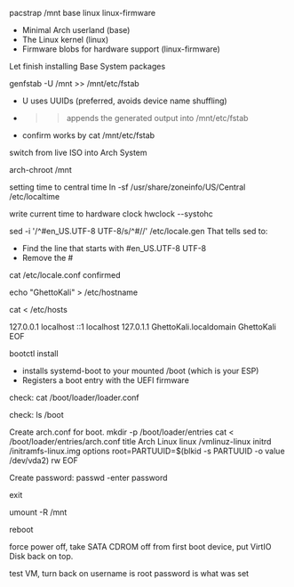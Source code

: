 pacstrap /mnt base linux linux-firmware

- Minimal Arch userland (base)
- The Linux kernel (linux)
- Firmware blobs for hardware support (linux-firmware)

Let finish installing Base System packages

genfstab -U /mnt >> /mnt/etc/fstab

- U uses UUIDs (preferred, avoids device name shuffling)
- >> appends the generated output into /mnt/etc/fstab
- confirm works by cat /mnt/etc/fstab

switch from live ISO into Arch System

arch-chroot /mnt

setting time to central time
ln -sf /usr/share/zoneinfo/US/Central /etc/localtime

write current time to hardware clock
hwclock --systohc

sed -i '/^#en_US.UTF-8 UTF-8/s/^#//' /etc/locale.gen
That tells sed to:
- Find the line that starts with #en_US.UTF-8 UTF-8
- Remove the #

cat /etc/locale.conf
confirmed

echo "GhettoKali" > /etc/hostname

cat <<EOF > /etc/hosts

127.0.0.1   localhost
::1         localhost
127.0.1.1   GhettoKali.localdomain GhettoKali
EOF

bootctl install
- installs systemd-boot to your mounted /boot (which is your ESP)
- Registers a boot entry with the UEFI firmware

check: cat /boot/loader/loader.conf

check: ls /boot

Create arch.conf for boot.
mkdir -p /boot/loader/entries
cat <<EOF > /boot/loader/entries/arch.conf
title   Arch Linux
linux   /vmlinuz-linux
initrd  /initramfs-linux.img
options root=PARTUUID=$(blkid -s PARTUUID -o value /dev/vda2) rw
EOF

Create password:
passwd
-enter password

exit

umount -R /mnt

reboot

force power off, take SATA CDROM off from first boot device, put VirtIO Disk back on top.

test VM, turn back on
username is root
password is what was set
